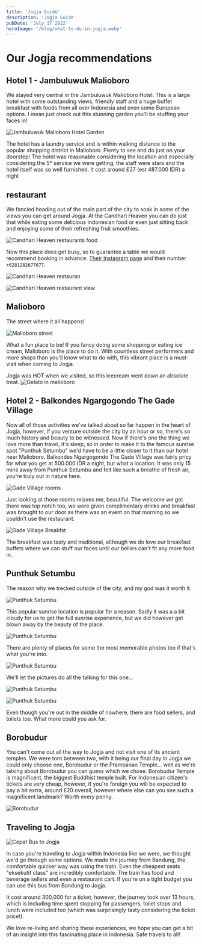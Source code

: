 ```yaml
---
title: 'Jogja Guide'
description: 'Jogja Guide'
pubDate: 'July 17 2022'
heroImage: '/blog/what-to-do-in-jogja.webp'
---
```


# Our Jogja recommendations

## Hotel 1 - Jambuluwuk Malioboro

We stayed very central in the Jambuluwuk Malioboro Hotel. This is a large hotel with some outstanding views, friendly staff and a huge buffet breakfast with foods from all over Indonesia and even some European options. I mean just check out this stunning garden you'll be stuffing your faces in!

![Jambuluwuk Malioboro Hotel Garden](/blog/whatToDoInIndonesia/Jogja/hotelBreakfastGarden.webp)

The hotel has a laundry service and is within walking distance to the popular shopping district in Malioboro. Plenty to see and do just on your doorstep! The hotel was reasonable considering the location and especially considering the 5\* service we were getting, the staff were stars and the hotel itself was so well furnished. It cost around £27 (est 487.000 IDR) a night

## restaurant

We fancied heading out of the main part of the city to soak in some of the views you can get around Jogja. At the Candhari Heaven you can do just that while eating some delicious Indonesian food or even just sitting back and enjoying some of their refreshing fruit smoothies.

![Candhari Heaven restaurants food](/blog/whatToDoInIndonesia/Jogja/niceResturantFood.webp)

Now this place does get busy, so to guarantee a table we would recommend booking in advance. [Their Instagram page](https://www.instagram.com/candhariheaven/) and their number `+6281282677677`.

![Candhari Heaven restauran](/blog/whatToDoInIndonesia/Jogja/niceResturant.webp)

![Candhari Heaven restaurant view](/blog/whatToDoInIndonesia/Jogja/niceResturantView2.webp)

## Malioboro

The street where it all happens!

![Malioboro street](/blog/whatToDoInIndonesia/Jogja/malioboro.webp)

What a fun place to be! If you fancy doing some shopping or eating ice cream, Malioboro is the place to do it. With countless street performers and more shops than you'll know what to do with, this vibrant place is a must-visit when coming to Jogja.

Jogja was HOT when we visited, so this icecream went down an absolute treat.
![Gelato in malioboro](/blog/whatToDoInIndonesia/Jogja/malioboroGelato.webp)

## Hotel 2 - Balkondes Ngargogondo The Gade Village

Now all of those activities we've talked about so far happen in the heart of Jogja, however, if you venture outside the city by an hour or so, there's so much history and beauty to be witnessed. Now if there's one the thing we love more than travel, it's sleep, so in order to make it to the famous sunrise spot "Punthuk Setumbu" we'd have to be a little closer to it than our hotel near Malioboro. Balkondes Ngargogondo The Gade Village was fairly pricy for what you get at 500.000 IDR a night, but what a location. It was only 15 mins away from Punthuk Setumbu and felt like such a breathe of fresh air, you're truly out in nature here.

![Gade Village rooms](/blog/whatToDoInIndonesia/Jogja/hotel2Rooms.webp)

Just looking at those rooms relaxes me, beautiful. The welcome we got there was top notch too, we were given complimentary drinks and breakfast was brought to our door as there was an event on that morning so we couldn't use the restaurant.

![Gade Village Breakfst](/blog/whatToDoInIndonesia/Jogja/hotel2Breakfast.webp)

The breakfast was tasty and traditional, although we do love our breakfast buffets where we can stuff our faces until our bellies can't fit any more food in.

## Punthuk Setumbu

The reason why we trecked outside of the city, and my god was it worth it.

![Punthuk Setumbu](/blog/whatToDoInIndonesia/Jogja/sunriseSignCrop.webp)

This popular sunrise location is popular for a reason. Sadly it was a a bit cloudy for us to get the full sunrise experience, but we did however get blown away by the beauty of the place.

![Punthuk Setumbu](/blog/whatToDoInIndonesia/Jogja/sunrisePlace.webp)

There are plenty of places for some the most memorable photos too if that's what you're into.

![Punthuk Setumbu](/blog/whatToDoInIndonesia/Jogja/loveSign.webp)

We'll let the pictures do all the talking for this one...

![Punthuk Setumbu](/blog/whatToDoInIndonesia/Jogja/sunrisePlace2.webp)

![Punthuk Setumbu](/blog/whatToDoInIndonesia/Jogja/sunrisePlace3.webp)

Even though you're out in the middle of nowhere, there are food sellers, and toilets too. What more could you ask for.

## Borobudur

You can't come out all the way to Jogja and not visit one of its ancient temples. We were torn between two, with it being our final day in Jogja we could only choose one, Borobudur or the Prambanan Temple... well as we're talking about Borobudur you can guess which we chose. Borobudur Temple is magnificent, the biggest Buddhist temple built. For Indonesian citizen's tickets are very cheap, however, if you're foreign you will be expected to pay a bit extra, around £20 overall, however where else can you see such a magnificent landmark? Worth every penny.

![Borobudur](/blog/whatToDoInIndonesia/Jogja/boroboudor.webp)

## Traveling to Jogja

![Cepat Bus to Jogja](/blog/whatToDoInIndonesia/Jogja/bus-bandung-jogja.webp)

In case you're traveling to Jogja within Indonesia like we were, we thought we'd go through some options. We made the journey from Bandung, the comfortable quicker way was using the train. Even the cheapest seats "eksekutif class" are incredibly comfortable. The train has food and beverage sellers and even a restaurant cart. If you're on a tight budget you can use this bus from Bandung to Jogja.

It cost around 300,000 for a ticket, however, the journey took over 13 hours, which is including time spent stopping for passengers, toilet stops and lunch were included too (which was surprisingly tasty considering the ticket price!).

We love re-living and sharing these experiences, we hope you can get a bit of an insight into this fascinating place in Indonesia. Safe travels to all!
